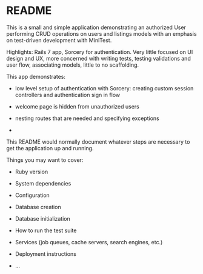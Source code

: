 # README

This is a small and simple application demonstrating an authorized User performing CRUD operations on users and listings models with an emphasis on test-driven development with MiniTest.

Highlights: Rails 7 app, Sorcery for authentication. 
Very little focused on UI design and UX, more concerned with writing tests, testing validations and user flow, associating models, little to no scaffolding.

This app demonstrates:

- low level setup of authentication with Sorcery: creating custom session controllers and authentication sign in flow

- welcome page is hidden from unauthorized users

- nesting routes that are needed and specifying exceptions

- 


This README would normally document whatever steps are necessary to get the
application up and running.

Things you may want to cover:

* Ruby version

* System dependencies

* Configuration

* Database creation

* Database initialization

* How to run the test suite

* Services (job queues, cache servers, search engines, etc.)

* Deployment instructions

* ...
